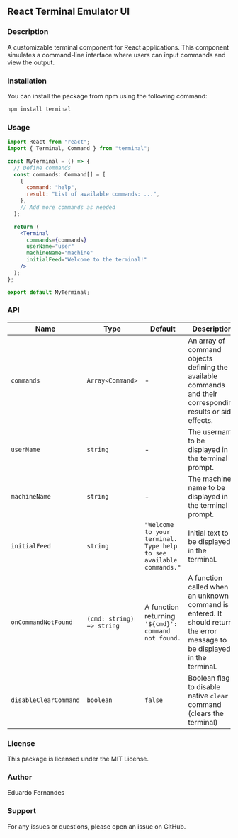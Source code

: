 ## React Terminal Emulator UI

### Description

A customizable terminal component for React applications. This component simulates a command-line interface where users can input commands and view the output.

### Installation

You can install the package from npm using the following command:

```bash
npm install terminal
```

### Usage

```jsx
import React from "react";
import { Terminal, Command } from "terminal";

const MyTerminal = () => {
  // Define commands
  const commands: Command[] = [
    {
      command: "help",
      result: "List of available commands: ...",
    },
    // Add more commands as needed
  ];

  return (
    <Terminal
      commands={commands}
      userName="user"
      machineName="machine"
      initialFeed="Welcome to the terminal!"
    />
  );
};

export default MyTerminal;
```

### API

| Name                  | Type                      | Default                                                            | Description                                                                                                               |
| --------------------- | ------------------------- | ------------------------------------------------------------------ | ------------------------------------------------------------------------------------------------------------------------- |
| `commands`            | `Array<Command>`          | -                                                                  | An array of command objects defining the available commands and their corresponding results or side effects.              |
| `userName`            | `string`                  | -                                                                  | The username to be displayed in the terminal prompt.                                                                      |
| `machineName`         | `string`                  | -                                                                  | The machine name to be displayed in the terminal prompt.                                                                  |
| `initialFeed`         | `string`                  | `"Welcome to your terminal. Type help to see available commands."` | Initial text to be displayed in the terminal.                                                                             |
| `onCommandNotFound`   | `(cmd: string) => string` | A function returning `'${cmd}': command not found.`                | A function called when an unknown command is entered. It should return the error message to be displayed in the terminal. |
| `disableClearCommand` | `boolean`                 | `false`                                                            | Boolean flag to disable native `clear` command (clears the terminal)                                                      |

### License

This package is licensed under the MIT License.

### Author

Eduardo Fernandes

### Support

For any issues or questions, please open an issue on GitHub.
